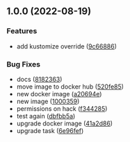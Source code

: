 ## 1.0.0 (2022-08-19)


### Features

* add kustomize override ([9c66886](https://github.com/pietervincken/renovate-talk-semantic-release/commit/9c66886c9714c0fe387df28927a6ce1cce7c8467))


### Bug Fixes

* docs ([8182363](https://github.com/pietervincken/renovate-talk-semantic-release/commit/8182363fc9b4b43779916087f8bf78f2aea6646e))
* move image to docker hub ([520fe85](https://github.com/pietervincken/renovate-talk-semantic-release/commit/520fe85617310260037f1c65a2bb5daa205d2c6c))
* new docker image ([a20694e](https://github.com/pietervincken/renovate-talk-semantic-release/commit/a20694e62a2f544735ac8141334adb8d80765f82))
* new image ([1000359](https://github.com/pietervincken/renovate-talk-semantic-release/commit/10003596d146da569e4493d3e1bc7acba94c2ee2))
* permissions on hack ([f344285](https://github.com/pietervincken/renovate-talk-semantic-release/commit/f3442853dfc04ee84d17a6004f729873526c60bf))
* test again ([dbfbb5a](https://github.com/pietervincken/renovate-talk-semantic-release/commit/dbfbb5a415411bca3f4cb5a108bd5dbc81a0ad3f))
* upgrade docker image ([41a2d86](https://github.com/pietervincken/renovate-talk-semantic-release/commit/41a2d860bfe6b1b75798deba10da7c6e1356c2ea))
* upgrade task ([6e96fef](https://github.com/pietervincken/renovate-talk-semantic-release/commit/6e96fefa1ae1b7c74a66f8e61a63a8879ff8a0c4))
